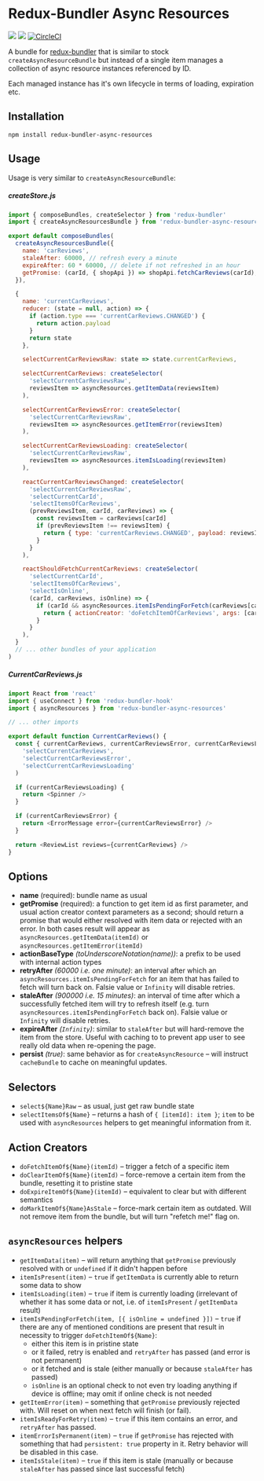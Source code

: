 # Redux-Bundler Async Resource**s**

![](https://img.shields.io/npm/v/redux-bundler-async-resources.svg) ![](https://img.shields.io/npm/dt/redux-bundler-async-resources.svg) [![CircleCI](https://circleci.com/gh/abuinitski/redux-bundler-hook/tree/master.svg?style=svg)](https://circleci.com/gh/abuinitski/redux-bundler-async-resources/tree/master)

A bundle for [redux-bundler](https://reduxbundler.com/) that is similar to stock `createAsyncResourceBundle` but instead of a single item manages a collection of async resource instances referenced by ID.

Each managed instance has it's own lifecycle in terms of loading, expiration etc.

## Installation

```
npm install redux-bundler-async-resources
```

## Usage

Usage is very similar to `createAsyncResourceBundle`:

##### createStore.js

```javascript
import { composeBundles, createSelector } from 'redux-bundler'
import { createAsyncResourcesBundle } from 'redux-bundler-async-resources'

export default composeBundles(
  createAsyncResourcesBundle({
    name: 'carReviews',
    staleAfter: 60000, // refresh every a minute
    expireAfter: 60 * 60000, // delete if not refreshed in an hour
    getPromise: (carId, { shopApi }) => shopApi.fetchCarReviews(carId),
  }),

  {
    name: 'currentCarReviews',
    reducer: (state = null, action) => {
      if (action.type === 'currentCarReviews.CHANGED') {
        return action.payload
      }
      return state
    },

    selectCurrentCarReviewsRaw: state => state.currentCarReviews,

    selectCurrentCarReviews: createSelector(
      'selectCurrentCarReviewsRaw',
      reviewsItem => asyncResources.getItemData(reviewsItem)
    ),

    selectCurrentCarReviewsError: createSelector(
      'selectCurrentCarReviewsRaw',
      reviewsItem => asyncResources.getItemError(reviewsItem)
    ),

    selectCurrentCarReviewsLoading: createSelector(
      'selectCurrentCarReviewsRaw',
      reviewsItem => asyncResources.itemIsLoading(reviewsItem)
    ),

    reactCurrentCarReviewsChanged: createSelector(
      'selectCurrentCarReviewsRaw',
      'selectCurrentCarId',
      'selectItemsOfCarReviews',
      (prevReviewsItem, carId, carReviews) => {
        const reviewsItem = carReviews[carId]
        if (prevReviewsItem !== reviewsItem) {
          return { type: 'currentCarReviews.CHANGED', payload: reviewsItem }
        }
      }
    ),

    reactShouldFetchCurrentCarReviews: createSelector(
      'selectCurrentCarId',
      'selectItemsOfCarReviews',
      'selectIsOnline',
      (carId, carReviews, isOnline) => {
        if (carId && asyncResources.itemIsPendingForFetch(carReviews[carId], { isOnline })) {
          return { actionCreator: 'doFetchItemOfCarReviews', args: [carId] }
        }
      }
    ),
  }
  // ... other bundles of your application
)
```

##### CurrentCarReviews.js

```javascript
import React from 'react'
import { useConnect } from 'redux-bundler-hook'
import { asyncResources } from 'redux-bundler-async-resources'

// ... other imports

export default function CurrentCarReviews() {
  const { currentCarReviews, currentCarReviewsError, currentCarReviewsLoading } = useConnect(
    'selectCurrentCarReviews',
    'selectCurrentCarReviewsError',
    'selectCurrentCarReviewsLoading'
  )

  if (currentCarReviewsLoading) {
    return <Spinner />
  }

  if (currentCarReviewsError) {
    return <ErrorMessage error={currentCarReviewsError} />
  }

  return <ReviewList reviews={currentCarReviews} />
}
```

## Options

* **name** (required): bundle name as usual
* **getPromise** (required): a function to get item id as first parameter, and usual action creator context parameters as a second; should return a promise that would either resolved with item data or rejected with an error. In both cases result will appear as `asyncResources.getItemData(itemId)` or `asyncResources.getItemError(itemId)`    
* **actionBaseType** _(toUnderscoreNotation(name))_: a prefix to be used with internal action types
* **retryAfter** _(60000 i.e. one minute)_: an interval after which an `asyncResources.itemIsPendingForFetch` for an item that has failed to fetch will turn back on. Falsie value or `Infinity` will disable retries. 
* **staleAfter** _(900000 i.e. 15 minutes)_: an interval of time after which a successfully fetched item will try to refresh itself (e.g. turn `asyncResources.itemIsPendingForFetch` back on). Falsie value or `Infinity` will disable retries.
* **expireAfter** _(`Infinity`)_: similar to `staleAfter` but will hard-remove the item from the store. Useful with caching to to prevent app user to see really old data when re-opening the page.
* **persist** _(true)_: same behavior as for `createAsyncResource` – will instruct `cacheBundle` to cache on meaningful updates.

## Selectors

* `select${Name}Raw` – as usual, just get raw bundle state
* `selectItemsOf${Name}` – returns a hash of `{ [itemId]: item }`; `item` to be used with `asyncResources` helpers to get meaningful information from it.

## Action Creators

* `doFetchItemOf${Name}(itemId)` – trigger a fetch of a specific item
* `doClearItemOf${Name}(itemId)` – force-remove a certain item from the bundle, resetting it to pristine state
* `doExpireItemOf${Name}(itemId)` – equivalent to clear but with different semantics
* `doMarkItemOf${Name}AsStale` – force-mark certain item as outdated. Will not remove item from the bundle, but will turn "refetch me!" flag on.

## `asyncResources` helpers

* `getItemData(item)` – will return anything that `getPromise` previously resolved with or `undefined` if it didn't happen before 
* `itemIsPresent(item)` – `true` if `getItemData` is currently able to return some data to show 
* `itemIsLoading(item)` – `true` if item is currently loading (irrelevant of whether it has some data or not, i.e. of `itemIsPresent` / `getItemData` result)
* `itemIsPendingForFetch(item, [{ isOnline = undefined }])` – `true` if there are any of mentioned conditions are present that result in necessity to trigger `doFetchItemOf${Name}`:
  * either this item is in pristine state
  * or it failed, retry is enabled and `retryAfter` has passed (and error is not permanent)
  * or it fetched and is stale (either manually or because `staleAfter` has passed)
  * `isOnline` is an optional check to not even try loading anything if device is offline; may omit if online check is not needed
* `getItemError(item)` – something that `getPromise` previously rejected with. Will reset on when next fetch will finish (or fail).
* `itemIsReadyForRetry(item)` – `true` if this item contains an error, and `retryAfter` has passed.
* `itemErrorIsPermanent(item)` – `true` if `getPromise` has rejected with something that had `persistent: true` property in it. Retry behavior will be disabled in this case.
* `itemIsStale(item)` – `true` if this item is stale (manually or because `staleAfter` has passed since last successful fetch)
 

